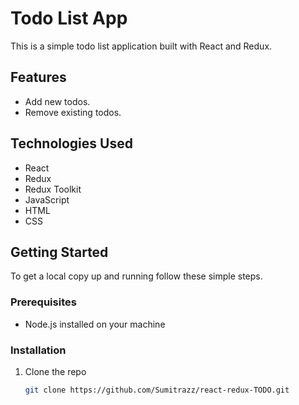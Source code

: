 # Todo List App

This is a simple todo list application built with React and Redux.

## Features

- Add new todos.
- Remove existing todos.

## Technologies Used

- React
- Redux
- Redux Toolkit
- JavaScript
- HTML
- CSS

## Getting Started

To get a local copy up and running follow these simple steps.

### Prerequisites

- Node.js installed on your machine

### Installation

1. Clone the repo
   ```sh
   git clone https://github.com/Sumitrazz/react-redux-TODO.git
